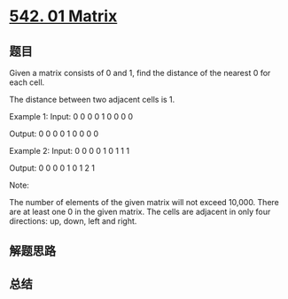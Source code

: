 # [542. 01 Matrix](https://leetcode.com/problems/01-matrix/)

## 题目

        
Given a matrix consists of 0 and 1, find the distance of the nearest 0 for each cell.

The distance between two adjacent cells is 1.

Example 1: 
Input:
0 0 0
0 1 0
0 0 0

Output:
0 0 0
0 1 0
0 0 0



Example 2: 
Input:
0 0 0
0 1 0
1 1 1

Output:
0 0 0
0 1 0
1 2 1



Note:

The number of elements of the given matrix will not exceed 10,000.
There are at least one 0 in the given matrix.
The cells are adjacent in only four directions: up, down, left and right.



      

## 解题思路


## 总结


